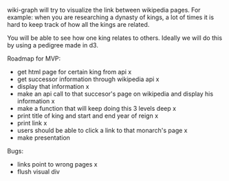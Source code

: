 wiki-graph will try to visualize the link between wikipedia pages.
For example: when you are researching a dynasty of kings, a lot of times it is hard
to keep track of how all the kings are related. 

You will be able to see how one king relates to others. Ideally we will do this by
using a pedigree made in d3. 

Roadmap for MVP:
- get html page for certain king from api x
- get successor information through wikipedia api x
- display that information x
- make an api call to that succesor's page on wikipedia and display his information x
- make a function that will keep doing this 3 levels deep x
- print title of king and start and end year of reign x
- print link x
- users should be able to click a link to that monarch's page x
- make presentation 

Bugs: 
- links point to wrong pages x
- flush visual div 

